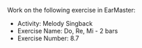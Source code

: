 Work on the following exercise in EarMaster:
- Activity: Melody Singback
- Exercise Name: Do, Re, Mi - 2 bars
- Exercise Number: 8.7

